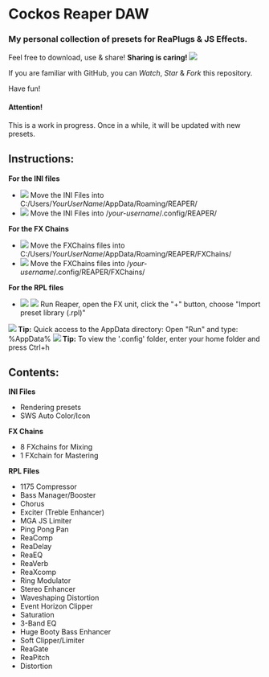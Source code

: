 Cockos Reaper DAW
=================

### My personal collection of presets for ReaPlugs & JS Effects.

Feel free to download, use & share! **Sharing is caring! ![](https://github.com/koulaxizis/reaper/blob/master/Images/Beating_heart.gif)**

If you are familiar with GitHub, you can *Watch*, *Star* & *Fork* this repository.

Have fun!


#### Attention!
This is a work in progress. Once in a while, it will be updated with new presets.


Instructions:
-------------

**For the INI files**
 
 - ![](https://github.com/koulaxizis/reaper/blob/master/Images/Windows.png) Move the INI Files into C:/Users/*YourUserName*/AppData/Roaming/REAPER/
 - ![](https://github.com/koulaxizis/reaper/blob/master/Images/Linux.png) Move the INI Files into /*your-username*/.config/REAPER/

**For the FX Chains**
 
 - ![](https://github.com/koulaxizis/reaper/blob/master/Images/Windows.png) Move the FXChains files into C:/Users/*YourUserName*/AppData/Roaming/REAPER/FXChains/
 - ![](https://github.com/koulaxizis/reaper/blob/master/Images/Linux.png) Move the FXChains files into /*your-username*/.config/REAPER/FXChains/

**For the RPL files**

 - ![](https://github.com/koulaxizis/reaper/blob/master/Images/Linux.png) ![](https://github.com/koulaxizis/reaper/blob/master/Images/Windows.png) Run Reaper, open the FX unit, click the "+" button, choose "Import preset library (.rpl)"
 

**![](https://github.com/koulaxizis/reaper/blob/master/Images/Windows.png) Tip:** Quick access to the AppData directory: Open "Run" and type: %AppData%
**![](https://github.com/koulaxizis/reaper/blob/master/Images/Linux.png) Tip:** To view the '.config' folder, enter your home folder and press Ctrl+h
  

Contents:
---------

**INI Files**
 - Rendering presets 
 - SWS Auto Color/Icon
 
**FX Chains**
 - 8 FXchains for Mixing
 - 1 FXchain for Mastering
 
**RPL Files**
 - 1175 Compressor
 - Bass Manager/Booster
 - Chorus
 - Exciter (Treble Enhancer)
 - MGA JS Limiter
 - Ping Pong Pan
 - ReaComp
 - ReaDelay
 - ReaEQ
 - ReaVerb
 - ReaXcomp
 - Ring Modulator
 - Stereo Enhancer
 - Waveshaping Distortion
 - Event Horizon Clipper
 - Saturation
 - 3-Band EQ
 - Huge Booty Bass Enhancer
 - Soft Clipper/Limiter
 - ReaGate
 - ReaPitch
 - Distortion
